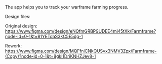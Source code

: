 The app helps you to track your warframe farming progress.


Design files:

Original design:
https://www.figma.com/design/eNQfmGRBP9UDEE4mi45tXk/Farmframe?node-id=0-1&t=81YETdaS3kC5E5dg-1

Rework:
https://www.figma.com/design/MQFfniCNkQUSvx3NMV3Zpx/Farmframe-(Copy)?node-id=0-1&t=8gkl1DriKNHZJev8-1
